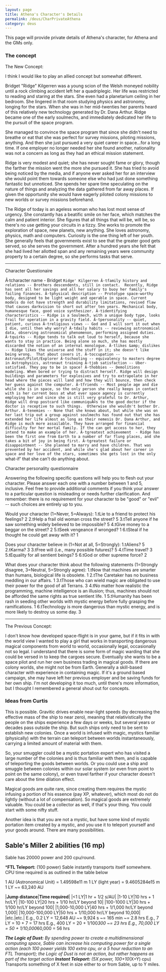 ```yaml
---
layout: page
title: Athena's Character's Details
permalink: /deus/CharPrivateAthena
category: deus
---
```

This page will provide private details of Athena's character, for Athena and the GMs only.


### The concept

The New Concept:

I think I would like to play an allied concept but somewhat different.  

Bridget &quot;Ridge&quot; Kilgerren was a young scion of the Welsh moneyed nobility until a rock climbing accident left her a quadriplegic. Her life was restricted to reading and staring at the stars. She even had a planetarium ceiling in her bedroom. She lingered in that room studying physics and astronomy, longing for the stars. When she was in her mid-twenties her parents heard of this relatively new technology generated by Dr. Dana Arthur. Ridge became one of the early soulmechs, and immediately dedicated her life to the pursuit of the space program.

She managed to convince the space program that since she didn't need to breathe or eat that she was perfect for survey missions, piloting missions, anything. And then she just pursued a very quiet career in space...for a long time. If one employer no longer needed her she found another, nationality was not a concern as long as they had an ethical mission statement.  

Ridge is very modest and quiet; she has never sought fame or glory, though the farther the mission went the more she pursued it. She has tried to avoid being noticed by the media, and if anyone ever asked her for an interview she would point them towards someone else who had just done something fantastic but unnoticed.  She spends her spare time speculating on the nature of things and analyzing the data gathered from far away places. If given the opportunity she would have eagerly piloted colony missions to new worlds or survey missions beforehand.

The Ridge of today is an ageless woman who has lost most sense of urgency. She constantly has a beatific smile on her face, which matches the calm and patient interior. She figures that all things that will be, will be, so there's no use getting your circuits in a tizzy. She works to promote the exploration of space, new planets, new anything.  She loves astronomy, physics, math and computers.  Curiosity is the one thing left of her youth. She generally feels that governments exist to see that the greater good gets served, so she serves the government. After a hundred years she felt that she had lived her allotted span and any remaining years were community property to a certain degree, so she performs tasks that serve.

-------------------------------------------------------------
Character Questionaire


Â·tcharacter name  - Bridget `Ridge' Kilgerren
Â·tfamily history and relations -- Brothers descendents, still in contact.  Recently, Ridge has sent all her savings and all her salary to buoy her family's failing finances.
Â·tphysical description -- Prototype space-worthy body, designed to be light weight and operable in space. Current models do not have strength and durability limitations, revised flaw that causes darkvision to short out after ten years. Mechanical body, humanesque face, good voice synthesizer.
Â·tidentifying characteristics -- Ridge is a Soulmech, with a unique body type, looks frail for operation in a gravity field.
Â·tpersonality -- quiet, patient, curious
Â·treligious views -- God and I will sort it out when I die, until then why worry?
Â·tdaily habits -- reviewing astronomical data, observing astronomical phenomenon, performing assigned duties.
Â·tquirks -- Ridge tends to talk out loud to herself, because she wants to stay in practice. Being alone so much, she has mostly discarded the notion of an internal monologue.
Â·tlikes &amp; dislikes -- Ridge likes the universe and the stuff in it; she doesn't like being wrong.  That about covers it.
Â·toccupation -- Astronaut/Pilot/Explorer
Â·tschooling -- equivalency to masters degree in Astrophysics, astronaut training
Â·tjob satisfaction -- Uber-satisfied. They pay to be in space!
Â·thobbies -- Demolitions modeling. When bored or trying to distract herself. Ridge will design buildings and parameters for explosives and try to extrapolate in her head where the pieces will land and how they will bounce, then check her guess against the computer.
Â·tfriends -- Most people age and die while she is in space, so the only person she really keeps in contact with is her current boss at what ever space agency is currently employing her and since she is still very grateful to Dr. Arthur, Ridge will drop postcard like communiquÃ©s to the good doctor if the doctor is receptive to such things.  Otherwise she wouldn't bother Dr. Arthur.
Â·tenemies -- None that she knows about, but while she was on her last trip out a group against soulmechs has found out that she has extended her life almost as long as their nemesis Dr. Dana Arthur, and Ridge is much more assailable. They have arranged for financial difficulty for her mortal family. If the can get access to her, they intend to make an example of her.
Â·tgreatest achievement  - Ridge has been the first one from Earth to a number of far flung places, and she takes a bit of joy in being first.
Â·tgreatest failure or disappointment -- She planned to marry and have children. That was prevented by her accident, and while she's glad about her career in space and her love of the stars, sometimes she gets lost in the only `what-if' that she can't do anything about.

Character personality questionnaire

Answering the following specific questions will help you to flesh out your character. Please answer each one with a number between 1 and 5, inclusive. Feel free to provide additional comments if you think your answer to a particular question is misleading or needs further clarification. And remember: there is no requirement for your character to be &quot;good&quot; or &quot;evil&quot; -- such choices are entirely up to you.

Would your character (1=Never, 5=Always):
1.tLie to a friend to protect his feelings?  2 
2.tHelp a frail old woman cross the street? 5
3.tTell anyone if he saw something widely believed to be impossible?  5
4.tGive money to a beggar on the street? 2
5.tSeek vengeance if wronged? 1
6.tSteal if he thought he could get away with it? 1

Does your character believe in (1=Not at all, 5=Strongly):
1.tAliens?  5
2.tKarma? 3
3.tFree will (i.e., many possible futures)?  5
4.tTime travel? 3
5.tEquality for all sentient beings? 5
6.tGod or other supreme force? 2

What does your character think about the following statements (1=Strongly disagree, 3=Neutral, 5=Strongly agree):
1.tNow that machines are smarter than humans, biological life is obsolete.  1
2.tThe Caretaker has no business meddling in our affairs.  1
3.tThose who can wield magic are obligated to use their power for the good of all Terrans.  3
4.tNo matter how realistic the programming, machine intelligence is an illusion; thus, machines should not be afforded the same rights as true sentient life. 1 
5.tHumanity has been rash in seeding other worlds with mystic energy before fully grasping the ramifications. 1
6.tTechnology is more dangerous than mystic energy, and is more likely to destroy us some day.  3




---------------------------------------------------------------
The Previous Concept:

I don't know how developed space-flight is in your game, but if it fits in with the world view I wanted to play a girl that works in transporting dangerous magical components from world to world, occasionally legal, occasionally not so legal.  I understand that there is some form of magic warding that she could be versed in to keep the cargoes secure. Eventually she wants to be a space pilot and run her own business trading in magical goods.  If there are colony worlds, she might not be from Earth. Generally a skill-based character with experience in containing magic.  If it's a ground based campaign, she may have left her previous employer and be saving funds for her own ship.  I'm not developing it too much, until there's more information, but I thought I remembered a general shout out for concepts.


### Ideas from Curtis

This is possible. Gravitic drives enable near-light speeds (by decreasing the effective mass of the ship to near zero), meaning that relativistically the people on the ships experience a few days or weeks, but several years or decades pass outside the ship. But such ships only need to be sent to establish new colonies. Once a world is infused with magic, mystics familiar (physically) with the terrain can teleport between worlds instantaneously, carrying a limited amount of material with them.

So, your smuggler could be a mystic portation expert who has visited a large number of the colonies and is thus familiar with them, and is capable of teleporting the goods between worlds. Or you could use a ship and smuggle between colonies within our solar system (or even from point to point on the same colony), or even travel farther if your character doesn't care about the time dilation effect.

Magical goods are quite rare, since creating them requires the mystic infusing a portion of his essence (pay XP, whatever), which most do not do lightly (without a lot of compensation). So magical goods are extremely valuable. You could be a collector as well, if that's your thing. You could start with some nifty stuff.

Another idea is that you are not a mystic, but have some kind of mystic portation item created by a mystic, and you use it to teleport yourself and your goods around. There are many possibilities.

## Sable's Miller 2 abilities (16 mp)
Sable has 20000 power and 200 cpu/round.

*__FTL Teleport:__ (100 power) Sable instantly transports itself somewhere. CPU time required is as outlined in the table below

1 AU (Astronomical Unit) = 1.49598e11 m
1 LY (light year) = 9.4605284e15 m
1 LY ~= 63,240 AU

|__Jump distance__|__Time required__|
|&lt;1 LY|1 hr + 1/2 s/AU|
|1-10 LY|10 hrs + 1 hr/LY|
|10-100 LY|20 hrs + 1/10 hr/LY beyond 10|
|100-1000 LY|30 hrs + 1/100 hr/LY beyond 100|
|1,000-10,000 LY|40 hrs + 1/1,000 hr/LY beyond 1,000|
|10,000-100,000 LY|50 hrs + 1/10,000 hr/LY beyond 10,000|
|etc.|etc.|
E.g., 0.2 LY = 12,648 AU ~= 9,924 s ~= 165 min ~= 2.8 hrs
E.g., 7 LY = 10 + 7 = 17 hrs
E.g., 400 LY = 20 + 1/100*300 ~= 23 hrs
E.g., 70,000 LY = 50 + 1/10,000*60,000 = 56 hrs

*__The Logic of Dust:__ By spending power to create a multidimensional computing space, Sable can increase his computing power for a single action (each 100 power yields 100 extra cpu, or a 5 hour reduction to an FTL Transport); the Logic of Dust is not an action, but rather happens as part of the target action
*__Instant Teleport:__ (5*X power, 100+10*(X+Y) cpu) Transports something of X feet in size either to or from Sable, up to Y miles.

